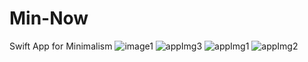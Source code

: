# Min-Now
Swift App for Minimalism 
![image1](https://github.com/user-attachments/assets/945c1b6e-63e7-4172-8530-7891fd6bc7a0)
![appImg3](https://github.com/user-attachments/assets/1a0bf556-04e4-4dbf-8769-9770d44d5a20)
![appImg1](https://github.com/user-attachments/assets/91b24f54-0c79-4fc8-83bc-be01ccb40f86)
![appImg2](https://github.com/user-attachments/assets/ed75bd49-0c8a-4490-a5d2-83a0a6229507)

